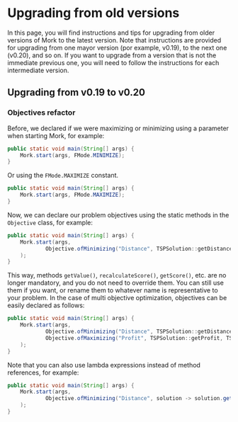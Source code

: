 # Upgrading from old versions

In this page, you will find instructions and tips for upgrading from older versions of Mork to the latest version. 
Note that instructions are provided for upgrading from one mayor version (por example, v0.19), to the next one (v0.20), and so on.
If you want to upgrade from a version that is not the immediate previous one, you will need to follow the instructions for each intermediate version.

## Upgrading from v0.19 to v0.20

### Objectives refactor
Before, we declared if we were maximizing or minimizing using a parameter when starting Mork, for example:
```java
public static void main(String[] args) {
    Mork.start(args, FMode.MINIMIZE);
}
```
Or using the `FMode.MAXIMIZE` constant.
```java
public static void main(String[] args) {
    Mork.start(args, FMode.MAXIMIZE);
}
```
Now, we can declare our problem objectives using the static methods in the `Objective` class, for example:
```java
public static void main(String[] args) {
    Mork.start(args,
            Objective.ofMinimizing("Distance", TSPSolution::getDistance, TSPMove::getDistanceDelta)
    );
}
```

This way, methods `getValue()`, `recalculateScore()`, `getScore()`, etc. are no longer mandatory, and you do not need to override them.
You can still use them if you want, or rename them to whatever name is representative to your problem. In the case of multi objective optimization,
objectives can be easily declared as follows:
```java
public static void main(String[] args) {
    Mork.start(args,
            Objective.ofMinimizing("Distance", TSPSolution::getDistance, TSPMove::getDistanceDelta),
            Objective.ofMaximizing("Profit", TSPSolution::getProfit, TSPMove::getProfitDelta)
    );
}
```

Note that you can also use lambda expressions instead of method references, for example:
```java
public static void main(String[] args) {
    Mork.start(args,
            Objective.ofMinimizing("Distance", solution -> solution.getMetrics().distance, move -> move.calculateXYZ() * 4)
    );
}
```

